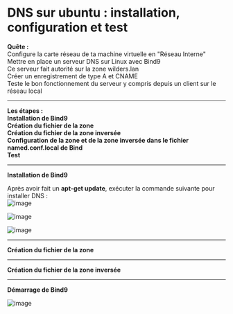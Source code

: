 # DNS sur ubuntu : installation, configuration et test

**Quête :**  
Configure la carte réseau de ta machine virtuelle en "Réseau Interne"  
Mettre en place un serveur DNS sur Linux avec Bind9  
Ce serveur fait autorité sur la zone wilders.lan  
Créer un enregistrement de type A et CNAME  
Teste le bon fonctionnement du serveur y compris depuis un client sur le réseau local  
___

**Les étapes :**  
**Installation de Bind9**  
**Création du fichier de la zone**  
**Création du fichier de la zone inversée**  
**Configuration de la zone et de la zone inversée dans le fichier named.conf.local de Bind**   
**Test**  
___

**Installation de Bind9**   

Après avoir fait un **apt-get update**, exécuter la commande suivante pour installer DNS :   
![image](https://github.com/techerbeatrice/DNS_ubuntu-server/assets/138071140/d8c34ab5-3951-4ade-b14e-7ed59a898047)

![image](https://github.com/techerbeatrice/DNS_ubuntu-server/assets/138071140/a51f8499-52f7-4de4-9d01-c919e3705f86)

![image](https://github.com/techerbeatrice/DNS_ubuntu-server/assets/138071140/fe864308-b746-4314-ae3f-499c299d6c4d)

____
**Création du fichier de la zone**

____________
**Création du fichier de la zone inversée**


____


**Démarrage de Bind9**   

![image](https://github.com/techerbeatrice/DNS_ubuntu-server/assets/138071140/258a2fd6-4b52-4b56-92f1-4532ed447e41)


